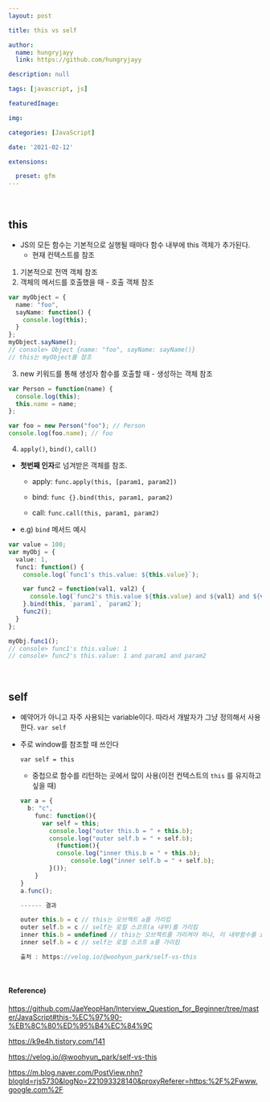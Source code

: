 ```yaml
---
layout: post

title: this vs self

author: 
  name: hungryjayy
  link: https://github.com/hungryjayy

description: null

tags: [javascript, js]

featuredImage: 

img: 

categories: [JavaScript]

date: '2021-02-12'

extensions:

  preset: gfm
---
```


<br>

## this

* JS의 모든 함수는 기본적으로 실행될 때마다 함수 내부에 this 객체가 추가된다.
  * 현재 컨텍스트를 참조

1. 기본적으로 전역 객체 참조
2. 객체의 메서드를 호출했을 때 - 호출 객체 참조

```typescript
var myObject = {
  name: "foo",
  sayName: function() {
    console.log(this);
  }
};
myObject.sayName();
// console> Object {name: "foo", sayName: sayName()}
// this는 myObject를 참조
```

3. new 키워드를 통해 생성자 함수를 호출할 때 - 생성하는 객체 참조

```typescript
var Person = function(name) {
  console.log(this);
  this.name = name;
};

var foo = new Person("foo"); // Person
console.log(foo.name); // foo
```

4. `apply()`, `bind()`, `call()`

* **첫번째 인자**로 넘겨받은 객체를 참조.

  * apply: `func.apply(this, [param1, param2])`

  * bind: `func {}.bind(this, param1, param2)`

  * call: `func.call(this, param1, param2)`

* e.g) `bind` 메서드 예시

```typescript
var value = 100;
var myObj = {
  value: 1,
  func1: function() {
    console.log(`func1's this.value: ${this.value}`);

    var func2 = function(val1, val2) {
      console.log(`func2's this.value ${this.value} and ${val1} and ${val2}`);
    }.bind(this, `param1`, `param2`);
    func2();
  }
};

myObj.func1();
// console> func1's this.value: 1
// console> func2's this.value: 1 and param1 and param2
```

<br>

## self

* 예약어가 아니고 자주 사용되는 variable이다. 따라서 개발자가 그냥 정의해서 사용한다. `var self`

* 주로 window를 참조할 때 쓰인다

  `var self = this`

  * 중첩으로 함수를 리턴하는 곳에서 많이 사용(이전 컨텍스트의 `this` 를 유지하고 싶을 때)

  ``` typescript
  var a = {
  	b: "c",
      func: function(){
      	var self = this;
          console.log("outer this.b = " + this.b);
          console.log("outer self.b = " + self.b);
        	(function(){
          	console.log("inner this.b = " + this.b);
            	console.log("inner self.b = " + self.b);
          }());
      }
  }
  a.func();
  
  ------ 결과
  
  outer this.b = c // this는 오브젝트 a를 가리킴
  outer self.b = c // self는 로컬 스코프(a 내부)를 가리킴
  inner this.b = undefined // this는 오브젝트를 가리켜야 하나, 이 내부함수를 invoke(call)하는 오브젝트가 없으므로 this는 글로벌 오브젝트 window(func 내부)를 가리킴. 하지만 window에는 b라는 속성이 없으므로 undefined
  inner self.b = c // self는 로컬 스코프 a를 가리킴
  
  출처 : https://velog.io/@woohyun_park/self-vs-this
  ```

<br>

#### Reference)

https://github.com/JaeYeopHan/Interview_Question_for_Beginner/tree/master/JavaScript#this-%EC%97%90-%EB%8C%80%ED%95%B4%EC%84%9C

https://k9e4h.tistory.com/141

https://velog.io/@woohyun_park/self-vs-this

https://m.blog.naver.com/PostView.nhn?blogId=rjs5730&logNo=221093328140&proxyReferer=https:%2F%2Fwww.google.com%2F
